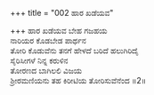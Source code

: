 +++
title = "002 ಹಾರ ಖಡೆಯವ"

+++
ಹಾರ ಖಡೆಯವ ಬೇಹ ಗಜಹಯ  
ನಾರಿಯರ ಕೊಡಬೇಡ ಪಾರ್ಥನ  
ತೋರಿ ಕೊಡುವೆನು ತನಗೆ ಹೇಳದೆ ಬರಿದೆ ಹಲುಗಿರಿದೈ  
ಸೈರಿಸೀಗಳೆ ನಿನ್ನ ಕರುಳಿನ  
ತೋರಣದ ಬಾಗಿಲಲಿ ವಿಜಯ  
ಶ್ರೀರಮಣಿಯನು ತಹ ಕಿರೀಟಿಯ ತೋರಿಸುವೆನೆಂದ      ॥2॥